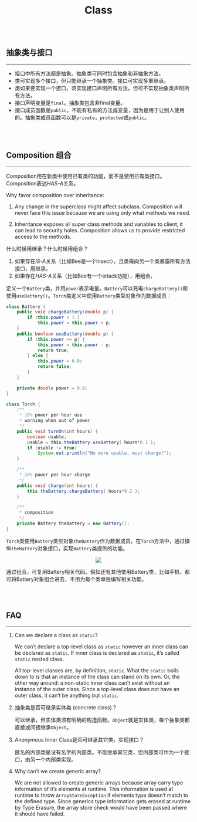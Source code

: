 # <center>Class</center>

<br></br>



## 抽象类与接口
---- 
* 接口中所有方法都是抽象。抽象类可同时包含抽象和非抽象方法。
* 类可实现多个接口，但只能继承一个抽象类。接口可实现多重继承。
* 类如果要实现一个接口，须实现接口声明所有方法，但可不实现抽象类声明所有方法。
* 接口声明变量是`final`。抽象类包含非final变量。
* 接口成员函数是`public`，不能有私有的方法或变量，因为是用于让别人使用的。抽象类成员函数可以是`private`，`protected`或`public`。

<br></br>



## Composition 组合
----
Composition用在新类中使用已有类的功能，而不是使用已有类接口。Composition表述*HAS-A*关系。

Why favor composition over inheritance:
1. Any change in the superclass might affect subclass. Composition will never face this issue because we are using only what methods we need.

2. Inheritance exposes all super class methods and variables to client, it can lead to security holes. Composition allows us to provide restricted access to the methods.

什么时候用继承？什么时候用组合？
1. 如果存在*IS-A*关系（比如Bee是一个Insect），且类需向另一个类暴露所有方法接口，用继承。
2. 如果存在*HAS-A*关系（比如Bee有一个attack功能），用组合。

定义一个`Battery`类，并用`power`表示电量。`Battery`可以充电`chargeBattery()`和使用`useBattery()`。`Torch`类定义中使用`Battery`类型对象作为数据成员：
```java
class Battery {
    public void chargeBattery(double p) {
        if (this.power < 1.)
            this.power = this.power + p;
    }
    public boolean useBattery(double p) {
        if (this.power >= p) {
            this.power = this.power - p;
            return true;
        } else {
            this.power = 0.0;
            return false;
        }
    }

    private double power = 0.0;
}

class Torch {
    /** 
     * 10% power per hour use
     * warning when out of power
     */
    public void turnOn(int hours) {
        boolean usable;
        usable = this.theBattery.useBattery( hours*0.1 );
        if (usable != true)
            System.out.println("No more usable, must charge!");
    }

    /**
     * 20% power per hour charge
     */
    public void charge(int hours) {
        this.theBattery.chargeBattery( hours*0.2 );
    }

    /**
     * composition
     */
    private Battery theBattery = new Battery();
}
```

`Torch`类使用`Battery`类型对象`theBattery`作为数据成员。在`Torch`方法中，通过操纵`theBattery`对象接口，实现`Battery`类提供的功能。

<p align="center">
  <img src="./Images/composition1.jpg" />
</p>

通过组合，可复用Battery相关代码。假如还有其他使用Battery类，比如手机，都可将Battery对象组合进去，不用为每个类单独编写相关功能。

<br></br>



## FAQ
----
1. Can we declare a class as `static`?
    
    We can’t declare a top-level class as `static` however an inner class can be declared as `static`. If inner class is declared as `static`, it’s called `static` nested class. 

    All top-level classes are, by definition, `static`. What the `static` boils down to is that an instance of the class can stand on its own. Or, the other way around: a non-static inner class can’t exist without an instance of the outer class. Since a top-level class does not have an outer class, it can’t be anything but `static`.

2. 抽象类是否可继承实体类 (concrete class)？
    
    可以继承，但实体类须有明确的构造函数。`Object`就是实体类，每个抽象类都直接或间接继承`Object`。

3. Anonymous Inner Class是否可继承其它类，实现接口？

    匿名的内部类是没有名字的内部类。不能继承其它类，但内部类可作为一个接口，由另一个内部类实现。

4. Why can’t we create generic array? 

    We are not allowed to create generic arrays because array carry type information of it’s elements at runtime. This information is used at runtime to throw `ArrayStoreException` if elements type doesn’t match to the defined type. Since generics type information gets erased at runtime by Type Erasure, the array store check would have been passed where it should have failed. 

<br></br>